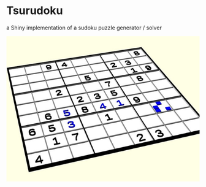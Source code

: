 # Tsurudoku

a Shiny implementation of a sudoku puzzle generator / solver

![Tsurudoku](images/sudoku_board_preview_featured.jpg "3D sudoku puzzle board")
